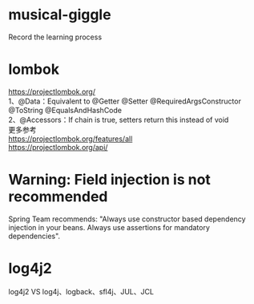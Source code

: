 # musical-giggle
Record the learning process

# lombok
https://projectlombok.org/  
1、@Data：Equivalent to @Getter @Setter @RequiredArgsConstructor @ToString @EqualsAndHashCode   
2、@Accessors：If chain is true, setters return this instead of void   
更多参考  
https://projectlombok.org/features/all  
https://projectlombok.org/api/

# Warning: Field injection is not recommended  
Spring Team recommends: "Always use constructor based dependency injection in your beans. Always use assertions for mandatory dependencies".

# log4j2  
log4j2 VS log4j、logback、sfl4j、JUL、JCL